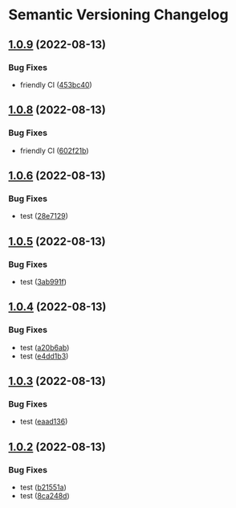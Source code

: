 # Semantic Versioning Changelog

## [1.0.9](https://github.com/Dudu876/java-multimodule-semantic-release/compare/core_1.0.8...core_1.0.9) (2022-08-13)


### Bug Fixes

* friendly CI ([453bc40](https://github.com/Dudu876/java-multimodule-semantic-release/commit/453bc400daa80563567a03881c17669c218e4af7))

## [1.0.8](https://github.com/Dudu876/java-multimodule-semantic-release/compare/core_1.0.7...core_1.0.8) (2022-08-13)


### Bug Fixes

* friendly CI ([602f21b](https://github.com/Dudu876/java-multimodule-semantic-release/commit/602f21b85f3608750eae4eccebc3f99f815fece8))

## [1.0.6](https://github.com/Dudu876/java-multimodule-semantic-release/compare/core_1.0.5...core_1.0.6) (2022-08-13)


### Bug Fixes

* test ([28e7129](https://github.com/Dudu876/java-multimodule-semantic-release/commit/28e71291285ec0e3de94b5b8df4190e6a5b95ceb))

## [1.0.5](https://github.com/Dudu876/java-multimodule-semantic-release/compare/core_1.0.4...core_1.0.5) (2022-08-13)


### Bug Fixes

* test ([3ab991f](https://github.com/Dudu876/java-multimodule-semantic-release/commit/3ab991f07c3a8d16f63ab9e23fbb7cf5e7a3f5f0))

## [1.0.4](https://github.com/Dudu876/java-multimodule-semantic-release/compare/core_1.0.3...core_1.0.4) (2022-08-13)


### Bug Fixes

* test ([a20b6ab](https://github.com/Dudu876/java-multimodule-semantic-release/commit/a20b6ab07b88169654a71edbe5a6c0f194798312))
* test ([e4dd1b3](https://github.com/Dudu876/java-multimodule-semantic-release/commit/e4dd1b3e9b7733e0b4af7e780d72442ad4e628bc))

## [1.0.3](https://github.com/Dudu876/java-multimodule-semantic-release/compare/core_1.0.2...core_1.0.3) (2022-08-13)


### Bug Fixes

* test ([eaad136](https://github.com/Dudu876/java-multimodule-semantic-release/commit/eaad1368f2bcabd7c60d04798b620efbf6de1931))

## [1.0.2](https://github.com/Dudu876/java-multimodule-semantic-release/compare/core_1.0.1...core_1.0.2) (2022-08-13)


### Bug Fixes

* test ([b21551a](https://github.com/Dudu876/java-multimodule-semantic-release/commit/b21551a9a626ecb35168576ea46dd9ecc469ea07))
* test ([8ca248d](https://github.com/Dudu876/java-multimodule-semantic-release/commit/8ca248d8cd4640cf53f49eedf24d191ac86674f5))
